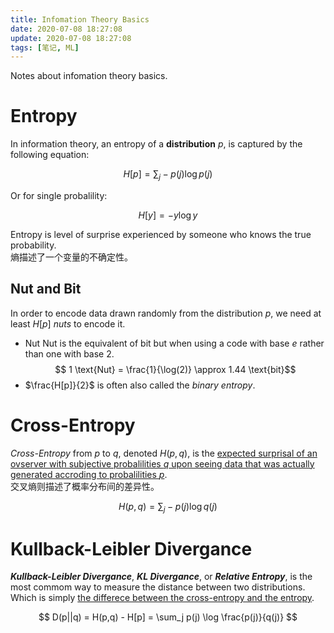 ```yaml
---
title: Infomation Theory Basics
date: 2020-07-08 18:27:08
update: 2020-07-08 18:27:08
tags: [笔记, ML]
---
```


Notes about infomation theory basics.

<!--more-->

# Entropy
In information theory, an entropy of a **distribution** $p$, is captured by the following equation:

$$ H[p] = \sum_j -p(j) \log p(j) $$

Or for single probalility:

$$ H[y] = - y \log y $$

Entropy is level of surprise experienced by someone who knows the true probability.  
熵描述了一个变量的不确定性。

## Nut and Bit

In order to encode data drawn randomly from the distribution $p$, we need at least $H[p]$ *nuts* to encode it.

- Nut
  Nut is the equivalent of bit but when using a code with base $e$ rather than one with base $2$.  
  $$ 1 \text{Nut} = \frac{1}{\log(2)} \approx 1.44 \text{bit}$$
- $\frac{H[p]}{2}$ is often also called the *binary entropy*.

# Cross-Entropy
*Cross-Entropy* from $p$ to $q$, denoted $H(p,q)$, is the <u>expected surprisal of an ovserver with subjective probalilities $q$ upon seeing data that was actually generated accroding to probalilities $p$</u>.  
交叉熵则描述了概率分布间的差异性。

$$H(p,q) = \sum_j -p(j) \log q(j)$$

# Kullback-Leibler Divergance
***Kullback-Leibler Divergance***, ***KL Divergance***, or ***Relative Entropy***, is the most commom way to measure the distance between two distributions. Which is simply <u>the differece between the cross-entropy and the entropy</u>.

$$ D(p||q) = H(p,q) - H[p] = \sum_j p(j) \log \frac{p(j)}{q(j)} $$

